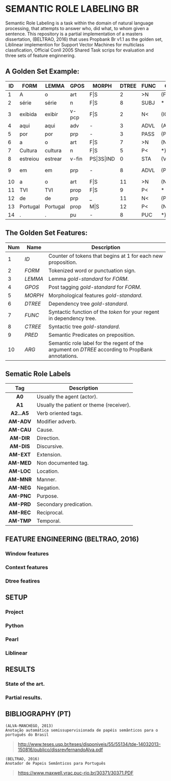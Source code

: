 # SEMANTIC ROLE LABELING BR
Semantic Role Labeling is a task within the domain of natural language processing, that attempts to answer
who, did what, to whom given a sentence. This repository is a partial implementation of a masters dissertation,
(BELTRAO, 2016) that uses Propbank Br v1.1 as the golden set, Liblinear implemention for Support Vector Machines 
for multiclass classfication, Official Conll 2005 Shared Task scrips for evaluation and three sets of feature
enginnering.


## A Golden Set Example:

| **ID** | **FORM** | **LEMMA**|**GPOS**| **MORPH**   | **DTREE** | **FUNC** | **CTREE** | **PRED** | **ARG**   |
|--------|----------|----------|--------|-------------|-----------|----------|-----------|----------|-----------|
| 1      | A        | o        | art    | F\|S        | 2         | >N       | (FCL(NP*  | -        | *         |
| 2      | série    | série    | n      | F\|S        | 8         | SUBJ     | *         | -        | (A1*)     |
| 3      | exibida  | exibir   | v-pcp  | F\|S        | 2         | N<       | (ICL(VP*) | -        | *         |
| 4      | aqui     | aqui     | adv    | -           | 3         | ADVL     | (ADVP*)   | -        | *         |
| 5      | por      | por      | prp    | -           | 3         | PASS     | (PP*      | -        | *         |
| 6      | a        | o        | art    | F\|S        | 7         | >N       | (NP*      | -        | *         |
| 7      | Cultura  | cultura  | n      | F\|S        | 5         | P<       | *)))      | -        | *         |
| 8      | estreiou | estrear  | v-fin  | PS\|3S\|IND | 0         | STA      | (VP*)     | estreiar | *         |
| 9      | em       | em       | prp    | -           | 8         | ADVL     | (PP*      | -        | (AM-LOC*) |
| 10     | a        | o        | art    | F\|S        | 11        | >N       | (NP*      | -        | *         |
| 11     | TVI      | TVI      | prop   | F\|S        | 9         | P<       | *         | -        | *         |
| 12     | de       | de       | prp    | _           | 11        | N<       | (PP*      | -        | *         |
| 13     | Portugal | Portugal | prop   | M\|S        | 12        | P<       | (NP*))))  | _        | *         |
| 14     | .        | .        | pu     | -           | 8         | PUC      | *)        | -        | *         |

## The Golden Set Features:

| **Num** | **Name**| **Description**                                                                                     |
|---------|---------|-----------------------------------------------------------------------------------------------------|
| 1       | *ID*    | Counter of tokens that begins at 1 for each new proposition.                                        |
| 2       | *FORM*  | Tokenized word or punctuation sign.                                                                 |
| 3       | *LEMMA* | Lemma _gold-standard_ for *FORM*.                                                                   |
| 4       | *GPOS*  | Post tagging _gold-standard_ for *FORM*.                                                            |
| 5       | *MORPH* | Morphological features _gold-standard_.                                                             |
| 6       | *DTREE* | Dependency tree _gold-standard_.                                                                    |
| 7       | *FUNC*  | Syntactic function of the _token_ for your regent in dependency tree.                               |
| 8       | *CTREE* | Syntactic tree _gold-standard_.                                                                     |
| 9       | *PRED*  | Semantic Predicates on preposition.                                                                 |
| 10      | *ARG*   | Semantic role label for the regent of the argument on *DTREE*   according to PropBank annotations.  |

## Sematic Role Labels
|   **Tag**   | **Description**                          |
|:-----------:|------------------------------------------|
|    **A0**   | Usually the agent (actor).               |
|    **A1**   | Usually the patient or theme (receiver). |
| **A2...A5** | Verb oriented tags.                      |
|  **AM-ADV** | Modifier adverb.                         |
|  **AM-CAU** | Cause.                                   |
|  **AM-DIR** | Direction.                               |
|  **AM-DIS** | Discursive.                              |
|  **AM-EXT** | Extension.                               |
|  **AM-MED** | Non documented tag.                      |
|  **AM-LOC** | Location.                                |
|  **AM-MNR** | Manner.                                  |
|  **AM-NEG** | Negation.                                |
|  **AM-PNC** | Purpose.                                 |
|  **AM-PRD** | Secondary predication.                   |
|  **AM-REC** | Reciprocal.                              |
|  **AM-TMP** | Temporal.                                |

## FEATURE ENGINEERING (BELTRAO, 2016)
### Window features
### Context features
### Dtree featires

## SETUP
### Project
### Python
### Pearl
### Liblinear

## RESULTS
### State of the art.
### Partial results.


## BIBLIOGRAPHY (PT)
    (ALVA-MANCHEGO, 2013)
    Anotação automática semissupervisionada de papéis semânticos para o português do Brasil
>http://www.teses.usp.br/teses/disponiveis/55/55134/tde-14032013-150816/publico/dissrevfernandoAlva.pdf

    (BELTRAO, 2016)
    Anotador de Papeis Semânticos para Português
>https://www.maxwell.vrac.puc-rio.br/30371/30371.PDF
